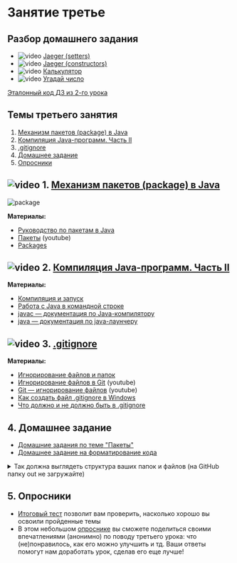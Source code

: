# Занятие третье

## Разбор домашнего задания
- ![video](https://user-images.githubusercontent.com/29703461/81983788-359a6c80-9634-11ea-9b47-09a56fd3d999.png) [Jaeger (setters)](https://drive.google.com/file/d/1_ljcNYoajX_N48bYCRBAQOCR18telTUp/view?usp=sharing)
- ![video](https://user-images.githubusercontent.com/29703461/81983788-359a6c80-9634-11ea-9b47-09a56fd3d999.png) [Jaeger (constructors)](https://drive.google.com/file/d/1j-7-cA_WmlCQC_-2MgAMuQTUpKKE4ylt/view?usp=sharing)
- ![video](https://user-images.githubusercontent.com/29703461/81983788-359a6c80-9634-11ea-9b47-09a56fd3d999.png) [Калькулятор](https://drive.google.com/file/d/1v1MaEFTnHSpYsy4pF0a1D6kiJqQaf2he/view?usp=sharing)
- ![video](https://user-images.githubusercontent.com/29703461/81983788-359a6c80-9634-11ea-9b47-09a56fd3d999.png) [Угадай число](https://drive.google.com/file/d/1AFfvUiPiR87noEFrX8n7y9Tet57oHvEq/view?usp=sharing)

[Эталонный код ДЗ из 2-го урока](https://drive.google.com/drive/folders/1u7joNyqFODZghze_Qbri8Bs_1EqIT8pa?usp=drive_link)

## Темы третьего занятия
1. [Механизм пакетов (package) в Java](#1)
1. [Компиляция Java-программ. Часть II](#2)
1. [.gitignore](#3)
1. [Домашнее задание](#4)
1. [Опросники](#5)

## ![video](https://user-images.githubusercontent.com/29703461/81982928-d556fb00-9632-11ea-9794-ea198832d674.png) 1. <a name="1">[Механизм пакетов (package) в Java](https://drive.google.com/file/d/1dzZwKVirUys88V5_CVM0RfQ4iQcQ0cIq/view?usp=sharing)</a>
![package](https://github.com/ichimax/startjava/assets/29703461/bb23ca5c-947e-47d7-b2d2-f5d8838fdf37)

**Материалы:**
- [Руководство по пакетам в Java](https://topjava.ru/blog/rukovodstvo-po-paketam-v-java)
-	[Пакеты](https://www.youtube.com/watch?v=a6KGNASOtK8) (youtube)
- [Packages](https://dev.java/learn/packages/)

## ![video](https://user-images.githubusercontent.com/29703461/81982928-d556fb00-9632-11ea-9794-ea198832d674.png) 2. <a name="2">[Компиляция Java-программ. Часть II](https://drive.google.com/file/d/13re6jwLbagQaIkmBPr3LNUc3hIEGUbiZ/view?usp=sharing)</a>
**Материалы:**
- [Компиляция и запуск](https://topjava.ru/blog/rukovodstvo-po-paketam-v-java#6)
- [Работа с Java в командной строке](https://habr.com/post/125210/)
- [javac — документация по Java-компилятору](https://docs.oracle.com/en/java/javase/22/docs/specs/man/javac.html)
- [java — документация по java-лаунчеру](https://docs.oracle.com/en/java/javase/22/docs/specs/man/java.html)

## ![video](https://user-images.githubusercontent.com/29703461/81982928-d556fb00-9632-11ea-9794-ea198832d674.png) 3. <a name="3">[.gitignore](https://drive.google.com/file/d/1cJVmgrIfLo4iNDhfNkrdkkSZUKszzApN/view?usp=sharing)</a>
**Материалы:**
- [Игнорирование файлов и папок](https://topjava.ru/blog/vvedeniye-v-git-github-bazovyye-komandy#11)
- [Игнорирование файлов в Git](https://youtu.be/fzmCx6FLLu0) (youtube)
- [Git — игнорирование файлов](https://www.youtube.com/watch?v=EjRQ8qccLCQ) (youtube)
- [Как создать файл .gitignore в Windows](https://ru.stackoverflow.com/questions/438367/Как-создать-файл-gitignore-в-windows/438370)
- [Что должно и не должно быть в .gitignore](https://ru.stackoverflow.com/questions/474556/Что-должно-и-не-должно-быть-в-gitignore-для-любого-языка-и-ide)

## 4. <a name="4">Домашнее задание</a>
- [Домашние задания по теме "Пакеты"](https://docs.google.com/document/d/1UGPow_Tqdq3GjOvBBkEsiWUu5R1NMcE83tW-Cnosu8E/edit?usp=sharing)
- [Домашнее задание на форматирование кода](https://docs.google.com/document/d/19IpFE5YFkGXVdnINh1xkdQC4bWj4dfEdJwrGguFQNtQ/edit?usp=sharing)
<details> 
<summary>Так должна выглядеть структура ваших папок и файлов (на GitHub папку out не загружайте)</summary>

![tree2](https://github.com/ichimax/startjava/assets/29703461/123ff7f5-62be-4ff5-8659-8fc70fd23dfc)
</details>

## 5. <a name="5">Опросники</a>
- [Итоговый тест](https://forms.gle/TqeeTy7QvUyCpsaj9) позволит вам проверить, насколько хорошо вы освоили пройденные темы
- В этом небольшом [опроснике](https://forms.gle/wrnyKTeMoDJggTNW7) вы сможете поделиться своими впечатлениями (анонимно) по поводу третьего урока: что (не)понравилось, как его можно улучшить и тд. Ваши ответы помогут нам доработать урок, сделав его еще лучше! 
